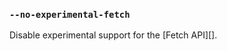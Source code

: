 ### `--no-experimental-fetch`

<!-- YAML
added: v18.0.0
-->

Disable experimental support for the [Fetch API][].
